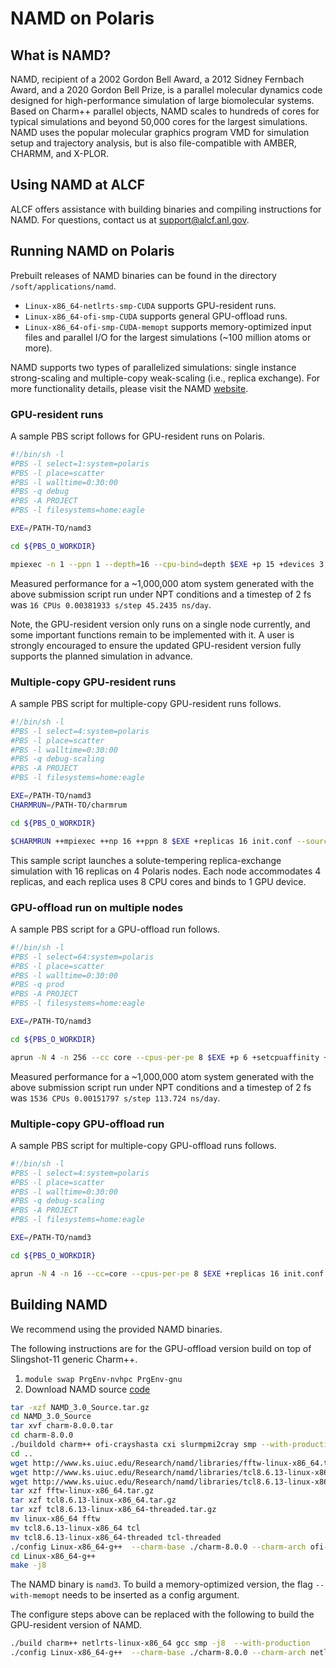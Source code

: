# NAMD on Polaris

## What is NAMD?

NAMD, recipient of a 2002 Gordon Bell Award, a 2012 Sidney Fernbach Award, and a 2020 Gordon Bell Prize, is a parallel molecular dynamics code designed for high-performance simulation of large biomolecular systems. Based on Charm++ parallel objects, NAMD scales to hundreds of cores for typical simulations and beyond 50,000 cores for the largest simulations. NAMD uses the popular molecular graphics program VMD for simulation setup and trajectory analysis, but is also file-compatible with AMBER, CHARMM, and X-PLOR.

## Using NAMD at ALCF

ALCF offers assistance with building binaries and compiling instructions for NAMD. For questions, contact us at [support@alcf.anl.gov](mailto:support@alcf.anl.gov).

## Running NAMD on Polaris

Prebuilt releases of NAMD binaries can be found in the directory `/soft/applications/namd`. 
* `Linux-x86_64-netlrts-smp-CUDA` supports GPU-resident runs. 
* `Linux-x86_64-ofi-smp-CUDA` supports general GPU-offload runs.
* `Linux-x86_64-ofi-smp-CUDA-memopt` supports memory-optimized input files and parallel I/O for the largest simulations (~100 million atoms or more).

NAMD supports two types of parallelized simulations: single instance strong-scaling and multiple-copy weak-scaling (i.e., replica exchange). For more functionality details, please visit the NAMD [website](https://tcbg.illinois.edu/Research/namd).

### GPU-resident runs

A sample PBS script follows for GPU-resident runs on Polaris.

```bash
#!/bin/sh -l
#PBS -l select=1:system=polaris
#PBS -l place=scatter
#PBS -l walltime=0:30:00
#PBS -q debug
#PBS -A PROJECT
#PBS -l filesystems=home:eagle

EXE=/PATH-TO/namd3

cd ${PBS_O_WORKDIR}

mpiexec -n 1 --ppn 1 --depth=16 --cpu-bind=depth $EXE +p 15 +devices 3,2,1,0 stmv.namd > stmv.output
```

Measured performance for a ~1,000,000 atom system generated with the above submission script run under NPT conditions and a timestep of 2 fs was `16 CPUs 0.00381933 s/step 45.2435 ns/day`.

Note, the GPU-resident version only runs on a single node currently, and some important functions remain to be implemented with it. A user is strongly encouraged to ensure the updated GPU-resident version fully supports the planned simulation in advance.

### Multiple-copy GPU-resident runs

A sample PBS script for multiple-copy GPU-resident runs follows.

```bash
#!/bin/sh -l
#PBS -l select=4:system=polaris
#PBS -l place=scatter
#PBS -l walltime=0:30:00
#PBS -q debug-scaling
#PBS -A PROJECT
#PBS -l filesystems=home:eagle

EXE=/PATH-TO/namd3
CHARMRUN=/PATH-TO/charmrum

cd ${PBS_O_WORKDIR}

$CHARMRUN ++mpiexec ++np 16 ++ppn 8 $EXE +replicas 16 init.conf --source rest2_remd.namd +pemap 0-31 +setcpuaffinity +devices 0,1,2,3 +stdout rest2_output/%d/job0.%d.log +devicesperreplica 1
```

This sample script launches a solute-tempering replica-exchange simulation with 16 replicas on 4 Polaris nodes. Each node accommodates 4 replicas, and each replica uses 8 CPU cores and binds to 1 GPU device.

### GPU-offload run on multiple nodes

A sample PBS script for a GPU-offload run follows.

```bash
#!/bin/sh -l
#PBS -l select=64:system=polaris
#PBS -l place=scatter
#PBS -l walltime=0:30:00
#PBS -q prod
#PBS -A PROJECT
#PBS -l filesystems=home:eagle

EXE=/PATH-TO/namd3

cd ${PBS_O_WORKDIR}

aprun -N 4 -n 256 --cc core --cpus-per-pe 8 $EXE +p 6 +setcpuaffinity +devices 3,2,1,0 stmv.namd > stmv_64nodes.output
```

Measured performance for a ~1,000,000 atom system generated with the above submission script run under NPT conditions and a timestep of 2 fs was `1536 CPUs 0.00151797 s/step 113.724 ns/day`.

### Multiple-copy GPU-offload run

A sample PBS script for multiple-copy GPU-offload runs follows.

```bash
#!/bin/sh -l
#PBS -l select=4:system=polaris
#PBS -l place=scatter
#PBS -l walltime=0:30:00
#PBS -q debug-scaling
#PBS -A PROJECT
#PBS -l filesystems=home:eagle

EXE=/PATH-TO/namd3

cd ${PBS_O_WORKDIR}

aprun -N 4 -n 16 --cc=core --cpus-per-pe 8 $EXE +replicas 16 init.conf --source rest2_remd.namd +setcpuaffinity +stdout rest2_output/%d/job0.%d.log +devicesperreplica 1
```

## Building NAMD

We recommend using the provided NAMD binaries.

The following instructions are for the GPU-offload version build on top of Slingshot-11 generic Charm++.

1. `module swap PrgEnv-nvhpc PrgEnv-gnu`
2. Download NAMD source [code](https://www.ks.uiuc.edu/Development/Download/download.cgi?PackageName=NAMD)
```bash title="build_namd.sh"
tar -xzf NAMD_3.0_Source.tar.gz
cd NAMD_3.0_Source
tar xvf charm-8.0.0.tar
cd charm-8.0.0
./buildold charm++ ofi-crayshasta cxi slurmpmi2cray smp --with-production -j8 -DCMK_OBJIC_COLLECTION_BITS=8 -DCMK_OBJID_HOME_BITS=20
cd ..
wget http://www.ks.uiuc.edu/Research/namd/libraries/fftw-linux-x86_64.tar.gz
wget http://www.ks.uiuc.edu/Research/namd/libraries/tcl8.6.13-linux-x86_64.tar.gz
wget http://www.ks.uiuc.edu/Research/namd/libraries/tcl8.6.13-linux-x86_64-threaded.tar.gz
tar xzf fftw-linux-x86_64.tar.gz
tar xzf tcl8.6.13-linux-x86_64.tar.gz
tar xzf tcl8.6.13-linux-x86_64-threaded.tar.gz
mv linux-x86_64 fftw
mv tcl8.6.13-linux-x86_64 tcl
mv tcl8.6.13-linux-x86_64-threaded tcl-threaded 
./config Linux-x86_64-g++  --charm-base ./charm-8.0.0 --charm-arch ofi-crayshasta-cxi-slurmpmi2cray-smp --with-cuda --cuda-prefix /soft/compilers/cudatoolkit/cuda-12.2.2
cd Linux-x86_64-g++
make -j8
```

The NAMD binary is `namd3`. To build a memory-optimized version, the flag `--with-memopt` needs to be inserted as a config argument.

The configure steps above can be replaced with the following to build the GPU-resident version of NAMD.

```bash
./build charm++ netlrts-linux-x86_64 gcc smp -j8  --with-production
./config Linux-x86_64-g++  --charm-base ./charm-8.0.0 --charm-arch netlrts-linux-x86_64-smp-gcc --with-cuda --with-single-node-cuda --cuda-prefix /soft/compilers/cudatoolkit/cuda-12.2.2
```